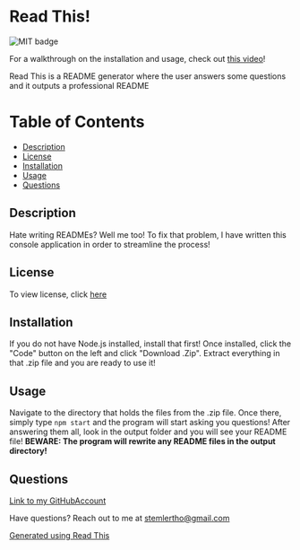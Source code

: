 # Read This!
![MIT badge](https://img.shields.io/badge/license-MIT-green)

For a walkthrough on the installation and usage, check out [this video](https://www.youtube.com/watch?v=eSAXUwjTt9c)!

Read This is a README generator where the user answers some questions and it outputs a professional README

# Table of Contents
- [Description](#Description)
- [License](#License)
- [Installation](#Installation)
- [Usage](#Usage)
- [Questions](#Questions)

## Description
Hate writing READMEs? Well me too! To fix that problem, I have written this console application in order to streamline the process!

## License
To view license, click [here](LICENSE)

## Installation
If you do not have Node.js installed, install that first! Once installed, click the "Code" button on the left and click "Download .Zip". Extract everything in that .zip file and you are ready to use it!

## Usage
Navigate to the directory that holds the files from the .zip file. Once there, simply type `npm start` and the program will start asking you questions! After answering them all, look in the output folder and you will see your README file! **BEWARE: The program will rewrite any README files in the output directory!**

## Questions
[Link to my GitHubAccount](https://github.com/occultparrot)

Have questions? Reach out to me at stemlertho@gmail.com

[Generated using Read This](https://github.com/OccultParrot/read-this)

